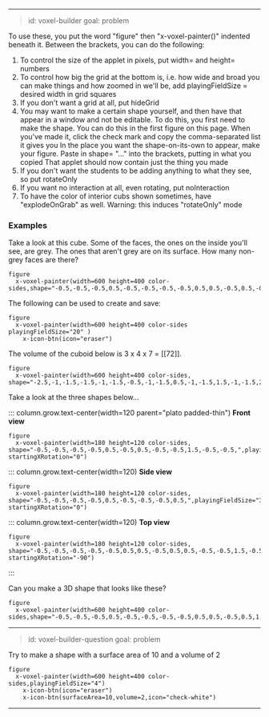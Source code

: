 
---
> id: voxel-builder
> goal: problem

To use these, you put the word "figure" then "x-voxel-painter()" indented beneath it. Between the brackets, you can do the following:
1. To control the size of the applet in pixels, put width= and height= numbers
2. To control how big the grid at the bottom is, i.e. how wide and broad you can make things and how zoomed in we'll be, add playingFieldSize = desired width in grid squares
3. If you don't want a grid at all, put hideGrid
4. You may want to make a certain shape yourself, and then have that appear in a window and not be editable.
  To do this, you first need to make the shape. You can do this in the first figure on this page.
  When you've made it, click the check mark and copy the comma-separated list it gives you
  In the place you want the shape-on-its-own to appear, make your figure. Paste in shape= "..." into the brackets, putting in what you copied
  That applet should now contain just the thing you made
5. If you don't want the students to be adding anything to what they see, so put rotateOnly
6. If you want no interaction at all, even rotating, put noInteraction
7. To have the color of interior cubs shown sometimes, have "explodeOnGrab" as well. Warning: this induces "rotateOnly" mode

### Examples

Take a look at this cube. Some of the faces, the ones on the inside you'll see, are grey. The ones that aren't grey are on its surface. How many non-grey faces are there?

    figure
      x-voxel-painter(width=600 height=400 color-sides,shape="-0.5,-0.5,-0.5,0.5,-0.5,-0.5,-0.5,-0.5,0.5,0.5,-0.5,0.5,-0.5,0.5,0.5,0.5,0.5,0.5,-0.5,0.5,-0.5,0.5,0.5,-0.5,",playingFieldSize="4",hideGrid,rotateOnly,explodeOnGrab)

The following can be used to create and save:

    figure
      x-voxel-painter(width=600 height=400 color-sides playingFieldSize="20" )
        x-icon-btn(icon="eraser")

The volume of the cuboid below is 3 x 4 x 7 = [[72]].

    figure
      x-voxel-painter(width=600 height=400 color-sides, shape="-2.5,-1,-1.5,-1.5,-1,-1.5,-0.5,-1,-1.5,0.5,-1,-1.5,1.5,-1,-1.5,2.5,-1,-1.5,-2.5,-1,-0.5,-1.5,-1,-0.5,-0.5,-1,-0.5,0.5,-1,-0.5,1.5,-1,-0.5,2.5,-1,-0.5,-2.5,-1,0.5,-1.5,-1,0.5,-0.5,-1,0.5,0.5,-1,0.5,1.5,-1,0.5,2.5,-1,0.5,-2.5,-1,1.5,-1.5,-1,1.5,-0.5,-1,1.5,0.5,-1,1.5,1.5,-1,1.5,2.5,-1,1.5,-3.5,-1,-1.5,-3.5,-1,-0.5,-3.5,-1,0.5,-3.5,-1,1.5,-3.5,0,-1.5,-2.5,0,-1.5,-1.5,0,-1.5,-0.5,0,-1.5,0.5,0,-1.5,1.5,0,-1.5,2.5,0,-1.5,-3.5,0,-0.5,-2.5,0,-0.5,-1.5,0,-0.5,-0.5,0,-0.5,0.5,0,-0.5,1.5,0,-0.5,2.5,0,-0.5,-3.5,0,0.5,-2.5,0,0.5,-1.5,0,0.5,-0.5,0,0.5,0.5,0,0.5,1.5,0,0.5,2.5,0,0.5,-3.5,0,1.5,-2.5,0,1.5,-1.5,0,1.5,-0.5,0,1.5,0.5,0,1.5,1.5,0,1.5,2.5,0,1.5,-3.5,1,-1.5,-2.5,1,-1.5,-1.5,1,-1.5,-0.5,1,-1.5,0.5,1,-1.5,1.5,1,-1.5,2.5,1,-1.5,-3.5,1,-0.5,-2.5,1,-0.5,-1.5,1,-0.5,-0.5,1,-0.5,0.5,1,-0.5,1.5,1,-0.5,2.5,1,-0.5,-3.5,1,0.5,-2.5,1,0.5,-1.5,1,0.5,-0.5,1,0.5,0.5,1,0.5,1.5,1,0.5,2.5,1,0.5,-3.5,1,1.5,-2.5,1,1.5,-1.5,1,1.5,-0.5,1,1.5,0.5,1,1.5,1.5,1,1.5,2.5,1,1.5,",playingFieldSize="8",hideGrid,rotateOnly)

Take a look at the three shapes below...

::: column.grow.text-center(width=120 parent="plato padded-thin")
__Front view__

    figure
      x-voxel-painter(width=180 height=120 color-sides, shape="-0.5,-0.5,-0.5,-0.5,0.5,-0.5,0.5,-0.5,-0.5,1.5,-0.5,-0.5,",playingFieldSize="3",hideGrid,rotateOnly,noInteraction,startingYRotation="0" startingXRotation="0")

::: column.grow.text-center(width=120)
__Side view__

    figure
      x-voxel-painter(width=180 height=120 color-sides, shape="-0.5,-0.5,-0.5,-0.5,0.5,-0.5,-0.5,-0.5,0.5,",playingFieldSize="3",hideGrid,rotateOnly,noInteraction,startingYRotation="270" startingXRotation="0")

::: column.grow.text-center(width=120)
__Top view__

    figure
      x-voxel-painter(width=180 height=120 color-sides, shape="-0.5,-0.5,-0.5,-0.5,-0.5,0.5,0.5,-0.5,0.5,0.5,-0.5,-0.5,1.5,-0.5,-0.5,",playingFieldSize="3",hideGrid,rotateOnly,noInteraction,startingYRotation="0" startingXRotation="-90")
:::

Can you make a 3D shape that looks like these?

    figure
      x-voxel-painter(width=600 height=400 color-sides,shape="-0.5,-0.5,-0.5,0.5,-0.5,-0.5,-0.5,-0.5,0.5,0.5,-0.5,0.5,1.5,-0.5,-0.5,-0.5,0.5,-0.5,",playingFieldSize="4",hideGrid,rotateOnly)

---
> id: voxel-builder-question
> goal: problem

Try to make a shape with a surface area of 10 and a volume of 2

    figure
      x-voxel-painter(width=600 height=400 color-sides,playingFieldSize="4")
        x-icon-btn(icon="eraser")
        x-icon-btn(surfaceArea=10,volume=2,icon="check-white")

---
